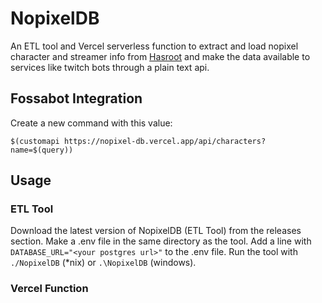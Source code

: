 # NopixelDB

An ETL tool and Vercel serverless function to extract and load nopixel character and
streamer info from [Hasroot](https://nopixel.hasroot.com/characters.php) and make the
data available to services like twitch bots through a plain text api.

## Fossabot Integration

Create a new command with this value:

`$(customapi https://nopixel-db.vercel.app/api/characters?name=$(query))`

## Usage

### ETL Tool

Download the latest version of NopixelDB (ETL Tool) from the releases section. Make a .env
file in the same directory as the tool. Add a line with `DATABASE_URL="<your postgres url>"`
to the .env file. Run the tool with `./NopixelDB` (\*nix) or `.\NopixelDB` (windows).

### Vercel Function
